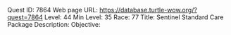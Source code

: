 Quest ID: 7864
Web page URL: https://database.turtle-wow.org/?quest=7864
Level: 44
Min Level: 35
Race: 77
Title: Sentinel Standard Care Package
Description: 
Objective: 
